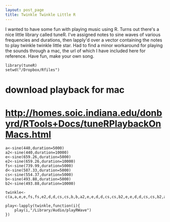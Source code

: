 ```yaml
---
layout: post_page
title: Twinkle Twinkle Little R
---
```


I wanted to have some fun with playing music using R. Turns out there's a nice little library called tuneR. I've assigned notes to sine waves of various frequencies and durations, then lapply'd over a vector containing the notes to play twinkle twinkle little star. Had to find a minor workaround for playing the sounds through a mac, the url of which I have included here for reference. Have fun, make your own song.

	library(tuneR)
	setwd("/Dropbox/Rfiles")

# download playback for mac
# http://homes.soic.indiana.edu/donbyrd/RTools+Docs/tuneRPlaybackOnMacs.html

	a<-sine(440,duration=5000)
	a2<-sine(440,duration=10000)
	e<-sine(659.26,duration=5000)
	e2<-sine(659.26,duration=10000)
	fs<-sine(739.99,duration=5000)
	d<-sine(587.33,duration=5000)
	cs<-sine(554.37,duration=5000)
	b<-sine(493.88,duration=5000)
	b2<-sine(493.88,duration=10000)

	twinkle<-c(a,a,e,e,fs,fs,e2,d,d,cs,cs,b,b,a2,e,e,d,d,cs,cs,b2,e,e,d,d,cs,cs,b2,a,a,e,e,fs,fs,e2,d,d,cs,cs,b,b,a2)

	play<-lapply(twinkle,function(i){
		play(i,"/Library/Audio/playRWave")
	})
